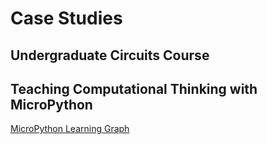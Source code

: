 # Case Studies

## Undergraduate Circuits Course

## Teaching Computational Thinking with MicroPython

[MicroPython Learning Graph](https://www.coderdojotc.org/micropython/sims/knowledge-graphs/graph/category-colors.html)